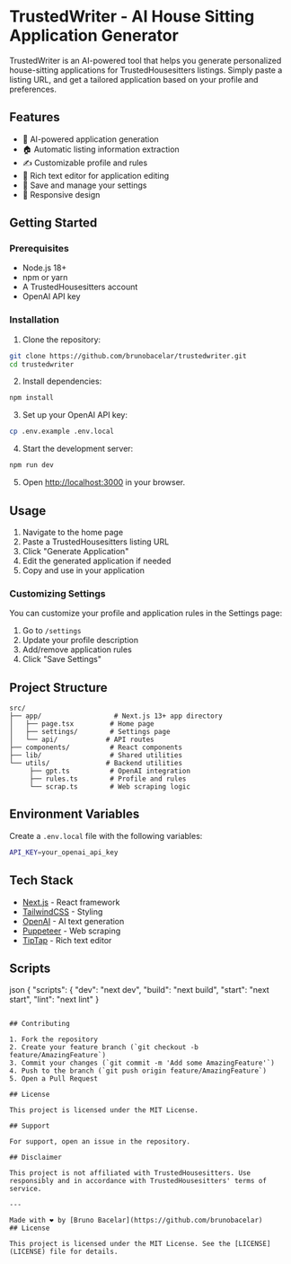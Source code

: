 # TrustedWriter - AI House Sitting Application Generator

TrustedWriter is an AI-powered tool that helps you generate personalized house-sitting applications for TrustedHousesitters listings. Simply paste a listing URL, and get a tailored application based on your profile and preferences.

## Features

- 🤖 AI-powered application generation
- 🏠 Automatic listing information extraction
- ✍️ Customizable profile and rules
- 📝 Rich text editor for application editing
- 💾 Save and manage your settings
- 📱 Responsive design

## Getting Started

### Prerequisites

- Node.js 18+
- npm or yarn
- A TrustedHousesitters account
- OpenAI API key

### Installation

1. Clone the repository:

```bash
git clone https://github.com/brunobacelar/trustedwriter.git
cd trustedwriter
```

2. Install dependencies:

```bash
npm install
```

3. Set up your OpenAI API key:

```bash
cp .env.example .env.local
```

4. Start the development server:

```bash
npm run dev
```

5. Open [http://localhost:3000](http://localhost:3000) in your browser.

## Usage

1. Navigate to the home page
2. Paste a TrustedHousesitters listing URL
3. Click "Generate Application"
4. Edit the generated application if needed
5. Copy and use in your application

### Customizing Settings

You can customize your profile and application rules in the Settings page:

1. Go to `/settings`
2. Update your profile description
3. Add/remove application rules
4. Click "Save Settings"

## Project Structure

```
src/
├── app/                  # Next.js 13+ app directory
│   ├── page.tsx         # Home page
│   ├── settings/        # Settings page
│   └── api/            # API routes
├── components/          # React components
├── lib/                 # Shared utilities
└── utils/              # Backend utilities
     ├── gpt.ts          # OpenAI integration
     ├── rules.ts        # Profile and rules
     └── scrap.ts        # Web scraping logic
```

## Environment Variables

Create a `.env.local` file with the following variables:

```bash
API_KEY=your_openai_api_key
```

## Tech Stack

- [Next.js](https://nextjs.org/) - React framework
- [TailwindCSS](https://tailwindcss.com/) - Styling
- [OpenAI](https://openai.com/) - AI text generation
- [Puppeteer](https://pptr.dev/) - Web scraping
- [TipTap](https://tiptap.dev/) - Rich text editor

## Scripts

json
{
"scripts": {
"dev": "next dev",
"build": "next build",
"start": "next start",
"lint": "next lint"
}

```

## Contributing

1. Fork the repository
2. Create your feature branch (`git checkout -b feature/AmazingFeature`)
3. Commit your changes (`git commit -m 'Add some AmazingFeature'`)
4. Push to the branch (`git push origin feature/AmazingFeature`)
5. Open a Pull Request

## License

This project is licensed under the MIT License.

## Support

For support, open an issue in the repository.

## Disclaimer

This project is not affiliated with TrustedHousesitters. Use responsibly and in accordance with TrustedHousesitters' terms of service.

---

Made with ❤️ by [Bruno Bacelar](https://github.com/brunobacelar)
## License

This project is licensed under the MIT License. See the [LICENSE](LICENSE) file for details.
```
